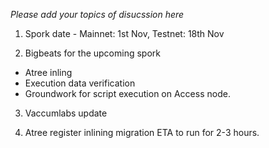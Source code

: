 _Please add your topics of disucssion here_

1. Spork date - Mainnet: 1st Nov, Testnet: 18th Nov
     


2. Bigbeats for the upcoming spork
  - Atree inling
  - Execution data verification
  - Groundwork for script execution on Access node.


3. Vaccumlabs update
  


4. Atree register inlining migration ETA to run for 2-3 hours. 
